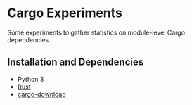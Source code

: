 # Cargo Experiments

Some experiments to gather statistics on module-level Cargo dependencies.

## Installation and Dependencies

- Python 3
- [Rust](https://www.rust-lang.org/tools/install)
- [cargo-download](https://crates.io/crates/cargo-download)
